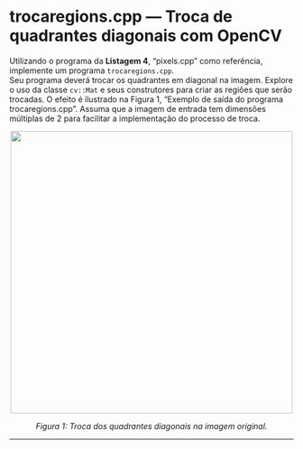 # trocaregions.cpp — Troca de quadrantes diagonais com OpenCV

Utilizando o programa da **Listagem 4**, “pixels.cpp” como referência, implemente um programa `trocaregions.cpp`.  
Seu programa deverá trocar os quadrantes em diagonal na imagem. Explore o uso da classe `cv::Mat` e seus construtores para criar as regiões que serão trocadas. O efeito é ilustrado na Figura 1, “Exemplo de saída do programa trocaregions.cpp”. Assuma que a imagem de entrada tem dimensões múltiplas de 2 para facilitar a implementação do processo de troca.

<p align="center">
  <img src="exemplo_trocaregioes.png" width="500"/>
</p>

<p align="center"><i>Figura 1: Troca dos quadrantes diagonais na imagem original.</i></p>

---
